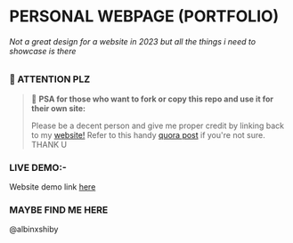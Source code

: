  # PERSONAL WEBPAGE (PORTFOLIO)
 ###### Not a great design for a website in 2023 but all the things i need to showcase is there

 ### 📢 ATTENTION PLZ
 > 📢 **PSA for those who want to fork or copy this repo and use it for their own site:**
>
> Please be a decent person and give me proper credit by linking back to my [website!](https://albinxshiby.github.io)
> Refer to this handy [quora post](https://www.quora.com/Is-it-bad-to-copy-other-peoples-code) if you're not sure.
> THANK U
> 
 ### LIVE DEMO:-
 Website demo link [here](https://albinxshiby.github.io)

 ### MAYBE FIND ME HERE
 @albinxshiby
